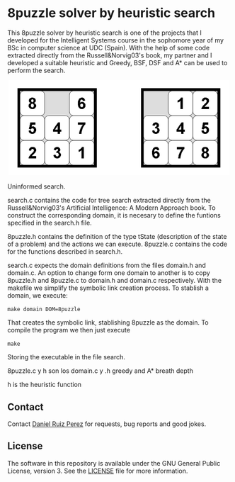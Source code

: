 8puzzle solver by heuristic search
============

This 8puzzle solver by heuristic search is one of the projects that I developed for the Intelligent Systems course in the sophomore year of my BSc in computer science at UDC (Spain). With the help of some code extracted directly from the Russell&Norvig03's book, my partner and I developed a suitable heuristic and Greedy, BSF, DSF and A* can be used to perform the search.


<p align="center">
<img src="https://github.com/DaniRuizPerez/AutomaticReasoning/blob/master/8Puzzle/8puzzle.png" width="500">
</p>





Uninformed search.

search.c contains the code for tree search extracted directly from the Russell&Norvig03's Artificial Intelligence: A Modern Approach book. To construct the corresponding domain, it is necesary to define the funtions specified in the search.h file.

8puzzle.h contains the definition of the type tState (description of the state of a problem) and the actions we can execute. 8puzzle.c contains the code for the functions described in search.h.

search.c expects the domain definitions from the files domain.h and domain.c. An option to change form one domain to another is to copy 8puzzle.h and 8puzzle.c to domain.h and domain.c respectively. With the makefile we simplify the symbolic link creation process. To stablish a domain, we execute:

```
make domain DOM=8puzzle
```
That creates the symbolic link, stablishing 8puzzle as the domain. To compile the program we then just execute

```
make
```
Storing the executable in the file search.


8puzzle.c y h son los domain.c y .h
greedy and A* breath depth


h is the heuristic function






## Contact

Contact [Daniel Ruiz Perez](mailto:druiz072@fiu.edu) for requests, bug reports and good jokes.


## License

The software in this repository is available under the GNU General Public License, version 3. See the [LICENSE](https://github.com/DaniRuizPerez/AutomaticReasoning/blob/master/LICENSE) file for more information.
